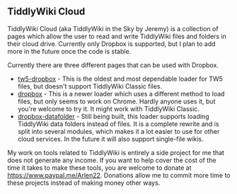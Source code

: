 ## TiddlyWiki Cloud

TiddlyWiki Cloud (aka TiddlyWiki in the Sky by Jeremy) is a collection of pages which allow the user to read and write TiddlyWiki files and folders in their cloud drive. Currently only Dropbox is supported, but I plan to add more in the future once the code is stable.

Currently there are three different pages that can be used with Dropbox. 

- [tw5-dropbox](https://twcloud.github.io/tw5-dropbox/) - This is the oldest and most dependable loader for TW5 files, but doesn't support TiddlyWiki Classic files. 
- [dropbox](https://twcloud.github.io/dropbox/) - This is a newer loader which uses a different method to load files, but only seems to work on Chrome. Hardly anyone uses it, but you're welcome to try it. It might work with TiddlyWiki Classic.
- [dropbox-datafolder](https://twcloud.github.io/dropbox-datafolder/) - Still being built, this loader supports loading TiddlyWiki data folders instead of files. It is a complete rewrite and is split into several modules, which makes it a lot easier to use for other cloud services. In the future it will also support single-file wikis. 

My work on tools related to TiddlyWiki is entirely a side project for me that does not generate any income. If you want to help cover the cost of the time it takes to make these tools, you are welcome to donate at https://www.paypal.me/Arlen22. Donations allow me to commit more time to these projects instead of making money other ways. 
